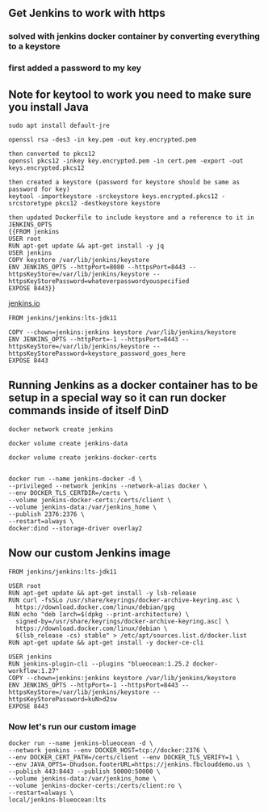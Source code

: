 ## Get Jenkins to work with https

### solved with jenkins docker container by converting everything to a keystore

### first added a password to my key

## Note for keytool to work you need to make sure you install Java

````
sudo apt install default-jre

````

````
openssl rsa -des3 -in key.pem -out key.encrypted.pem

then converted to pkcs12
openssl pkcs12 -inkey key.encrypted.pem -in cert.pem -export -out keys.encrypted.pkcs12

then created a keystore (password for keystore should be same as password for key)
keytool -importkeystore -srckeystore keys.encrypted.pkcs12 -srcstoretype pkcs12 -destkeystore keystore

then updated Dockerfile to include keystore and a reference to it in JENKINS_OPTS
{{FROM jenkins
USER root
RUN apt-get update && apt-get install -y jq
USER jenkins
COPY keystore /var/lib/jenkins/keystore
ENV JENKINS_OPTS --httpPort=8080 --httpsPort=8443 --httpsKeyStore=/var/lib/jenkins/keystore --httpsKeyStorePassword=whateverpasswordyouspecified
EXPOSE 8443}}
````

[jenkins.io](https://issues.jenkins.io/browse/JENKINS-22448)


````
FROM jenkins/jenkins:lts-jdk11

COPY --chown=jenkins:jenkins keystore /var/lib/jenkins/keystore
ENV JENKINS_OPTS --httpPort=-1 --httpsPort=8443 --httpsKeyStore=/var/lib/jenkins/keystore --httpsKeyStorePassword=keystore_password_goes_here
EXPOSE 8443
````


## Running Jenkins as a docker container has to be setup in a special way so it can run docker commands inside of itself DinD

````
docker network create jenkins

docker volume create jenkins-data

docker volume create jenkins-docker-certs
````

````

docker run --name jenkins-docker -d \
--privileged --network jenkins --network-alias docker \
--env DOCKER_TLS_CERTDIR=/certs \
--volume jenkins-docker-certs:/certs/client \
--volume jenkins-data:/var/jenkins_home \
--publish 2376:2376 \
--restart=always \
docker:dind --storage-driver overlay2
````

## Now our custom Jenkins image


````
FROM jenkins/jenkins:lts-jdk11

USER root
RUN apt-get update && apt-get install -y lsb-release
RUN curl -fsSLo /usr/share/keyrings/docker-archive-keyring.asc \
  https://download.docker.com/linux/debian/gpg
RUN echo "deb [arch=$(dpkg --print-architecture) \
  signed-by=/usr/share/keyrings/docker-archive-keyring.asc] \
  https://download.docker.com/linux/debian \
  $(lsb_release -cs) stable" > /etc/apt/sources.list.d/docker.list
RUN apt-get update && apt-get install -y docker-ce-cli

USER jenkins
RUN jenkins-plugin-cli --plugins "blueocean:1.25.2 docker-workflow:1.27"
COPY --chown=jenkins:jenkins keystore /var/lib/jenkins/keystore
ENV JENKINS_OPTS --httpPort=-1 --httpsPort=8443 --httpsKeyStore=/var/lib/jenkins/keystore --httpsKeyStorePassword=kuN>d2sw
EXPOSE 8443

````

### Now let's run our custom image

````
docker run --name jenkins-blueocean -d \
--network jenkins --env DOCKER_HOST=tcp://docker:2376 \
--env DOCKER_CERT_PATH=/certs/client --env DOCKER_TLS_VERIFY=1 \
--env JAVA_OPTS=-Dhudson.footerURL=https://jenkins.fbclouddemo.us \
--publish 443:8443 --publish 50000:50000 \
--volume jenkins-data:/var/jenkins_home \
--volume jenkins-docker-certs:/certs/client:ro \
--restart=always \
local/jenkins-blueocean:lts
````
